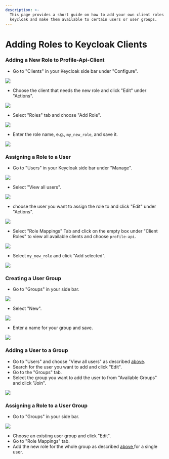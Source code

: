 ```yaml
---
description: >-
  This page provides a short guide on how to add your own client roles in
  keycloak and make them available to certain users or user groups.
---
```


# Adding Roles to Keycloak Clients

### Adding a New Role to Profile-Api-Client

* Go to "Clients" in your Keycloak side bar under "Configure".

![](../../.gitbook/assets/image%20%2822%29.png)

* Choose the client that needs the new role and click "Edit" under "Actions".

![](../../.gitbook/assets/image%20%2816%29.png)

* Select "Roles" tab and choose "Add Role".

![](../../.gitbook/assets/image%20%2812%29.png)

* Enter the role name, e.g., `my_new_role`, and save it.

![](../../.gitbook/assets/image%20%2828%29.png)

### Assigning a Role to a User

* Go to "Users" in your  Keycloak side bar under "Manage".

![](../../.gitbook/assets/image%20%2829%29.png)

* Select "View all users".

![](../../.gitbook/assets/image%20%2833%29.png)

* choose the user you want to assign the role to and click "Edit" under "Actions".

![](../../.gitbook/assets/image%20%2823%29.png)

* Select "Role Mappings" Tab and click on the empty box under "Client Roles" to view all available clients and choose `profile-api`.

![](../../.gitbook/assets/image%20%2836%29.png)

* Select `my_new_role` and click "Add selected".

![](../../.gitbook/assets/image%20%289%29.png)

### Creating a User Group

* Go to "Groups" in your side bar.

![](../../.gitbook/assets/image%20%2831%29.png)

* Select "New".

![](../../.gitbook/assets/image%20%2827%29.png)

* Enter a name for your group and save.

![](../../.gitbook/assets/image%20%284%29.png)

### Adding a User to a Group

* Go to "Users" and choose "View all users" as described [above](). 
* Search for the user you want to add and click "Edit".
* Go to the "Groups" tab.
* Select the group you want to add the user to from "Available Groups" and click "Join".

![](../../.gitbook/assets/image%20%2838%29.png)

### Assigning a Role to a User Group

* Go to "Groups" in your side bar.

![](../../.gitbook/assets/image%20%2831%29.png)

* Choose an existing user group and click "Edit".
* Go to "Role Mappings" tab.
* Add the new role for the whole group as described [above ]()for a single user.

